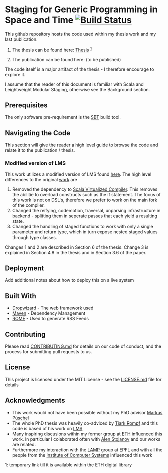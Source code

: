 # Staging for Generic Programming in Space and Time [![Build Status](https://travis-ci.org/GeorgOfenbeck/SpaceTime.svg?branch=master)](https://travis-ci.org/GeorgOfenbeck/SpaceTime)

This github repository hosts the code used within my thesis work and my last publication.

1. The thesis can be found here: [Thesis]( https://drive.google.com/open?id=0B9SH4AFkecQFMnkzWi1IRGprSFE) <sup>[1](#myfootnote1)</sup>

2. The publication can be found here: (to be published)

The code itself is a major artifact of the thesis - I therefore encourage to explore it.

I assume that the reader of this document is familiar with Scala and Leightweight Modular Staging, otherwise see the Background section.

## Prerequisites

The only software pre-requirement is the [SBT](http://www.scala-sbt.org/) build tool.

## Navigating the Code

This section will give the reader a high level guide to browse the code and relate it to the publication / thesis.

### Modified version of LMS

This work utilizes a modified version of LMS found [here](https://github.com/GeorgOfenbeck/SpaceTime/tree/master/src/main/scala). The high level differences to the original [work](http://scala-lms.github.io/) are

1. Removed the dependency to [Scala Virtualized Compiler](https://github.com/TiarkRompf/scala-virtualized).
   This removes the abilitie to overload constructs such as the if statement. The focus of this work is not on DSL's, therefore we prefer to work on the main fork of the compiler.
2. Changed the reifying, codemotion, traversal, unparsing infrastructure in backend - splitting them in seperate passes that each yield a resulting state.
3. Changed the handling of staged functions to work with only a single parameter and return type, which in turn expose nested staged values through type classes.

Changes 1 and 2 are described in Section 6 of the thesis. Change 3 is explained in Section 4.8 in the thesis and in Section 3.6 of the paper.








## Deployment

Add additional notes about how to deploy this on a live system

## Built With

* [Dropwizard](http://www.dropwizard.io/1.0.2/docs/) - The web framework used
* [Maven](https://maven.apache.org/) - Dependency Management
* [ROME](https://rometools.github.io/rome/) - Used to generate RSS Feeds

## Contributing

Please read [CONTRIBUTING.md](https://gist.github.com/PurpleBooth/b24679402957c63ec426) for details on our code of conduct, and the process for submitting pull requests to us.

## License

This project is licensed under the MIT License - see the [LICENSE.md](LICENSE.md) file for details

## Acknowledgments

* This work would not have been possible without my PhD advisor [Markus Püschel](https://www.inf.ethz.ch/personal/markusp/)
* The whole PhD thesis was heavily co-adviced by [Tiark  Rompf](https://tiarkrompf.github.io/) and this code is based of his work on [LMS](http://scala-lms.github.io/)
* Many inspiring discusions within my former group at [ETH](https://acl.inf.ethz.ch/) influenced this work. In particular I colaborated often with [Alen Stojanov](https://acl.inf.ethz.ch/people/astojanov/) and our works are related.
* Furthermore my interaction with the [LAMP](https://lamp.epfl.ch/) group at EPFL and with all the people from the [Institute of Computer Systems](http://www.cs.inf.ethz.ch/) influenced this work

<a name="myfootnote1">1</a>: temporary link till it is available within the ETH digital library

